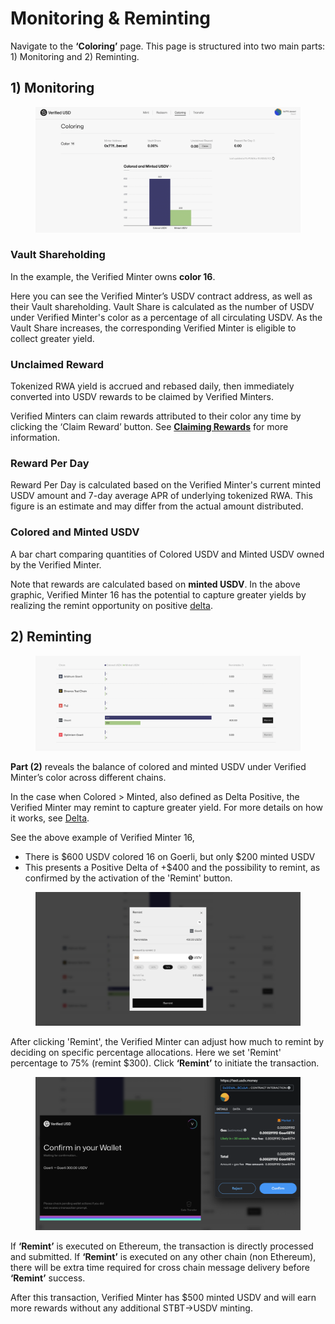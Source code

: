 # Monitoring & Reminting

Navigate to the **‘Coloring’** page. This page is structured into two main parts: 1) Monitoring and 2) Reminting.

## 1) Monitoring

<figure><img src="../.gitbook/assets/image (8).png" alt=""><figcaption></figcaption></figure>

### Vault Shareholding

In the example, the Verified Minter owns **color 16**.&#x20;

Here you can see the Verified Minter’s USDV contract address, as well as their Vault shareholding. Vault Share is calculated as the number of USDV under Verified Minter's color as a percentage of all circulating USDV. As the Vault Share increases, the corresponding Verified Minter is eligible to collect greater yield.

### Unclaimed Reward

Tokenized RWA yield is accrued and rebased daily, then immediately converted into USDV rewards to be claimed by Verified Minters.

Verified Minters can claim rewards attributed to their color any time by clicking the ‘Claim Reward’ button. See [**Claiming Rewards**](claim-rewards.md) for more information.

### Reward Per Day

Reward Per Day is calculated based on the Verified Minter's current minted USDV amount and 7-day average APR of underlying tokenized RWA. This figure is an estimate and may differ from the actual amount distributed.

### Colored and Minted USDV

A bar chart comparing quantities of Colored USDV and Minted USDV owned by the Verified Minter.&#x20;

Note that rewards are calculated based on **minted USDV**. In the above graphic, Verified Minter 16 has the potential to capture greater yields by realizing the remint opportunity on positive [delta](../concepts/delta.md).

## 2) Reminting

<figure><img src="../.gitbook/assets/image (9).png" alt=""><figcaption></figcaption></figure>

**Part (2)** reveals the balance of colored and minted USDV under Verified Minter’s color across different chains.

In the case when Colored > Minted, also defined as Delta Positive, the Verified Minter may remint to capture greater yield. For more details on how it works, see [Delta](../concepts/delta.md).

See the above example of Verified Minter 16,&#x20;

* There is $600 USDV colored 16 on Goerli, but only $200 minted USDV
* This presents a Positive Delta of +$400 and the possibility to remint, as confirmed by the activation of the 'Remint' button.

<figure><img src="../.gitbook/assets/image (10).png" alt=""><figcaption></figcaption></figure>

After clicking 'Remint', the Verified Minter can adjust how much to remint by deciding on specific percentage allocations. Here we set 'Remint' percentage to 75% (remint $300). Click **‘Remint’** to initiate the transaction.

<figure><img src="../.gitbook/assets/image (11).png" alt=""><figcaption></figcaption></figure>

If **‘Remint’** is executed on Ethereum, the transaction is directly processed and submitted. If **‘Remint’** is executed on any other chain (non Ethereum), there will be extra time required for cross chain message delivery before **‘Remint’** success.

After this transaction, Verified Minter has $500 minted USDV and will earn more rewards without any additional STBT->USDV minting.

